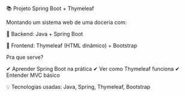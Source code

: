 📚 Projeto Spring Boot + Thymeleaf

Montando um sistema web de uma doceria com:

🔹 Backend: Java + Spring Boot

🔹 Frontend: Thymeleaf (HTML dinâmico) + Bootstrap

Pra que serve?

✔ Aprender Spring Boot na prática ✔ Ver como Thymeleaf funciona ✔ Entender MVC básico

💡 Tecnologias usadas: Java, Spring, Thymeleaf, Bootstrap
